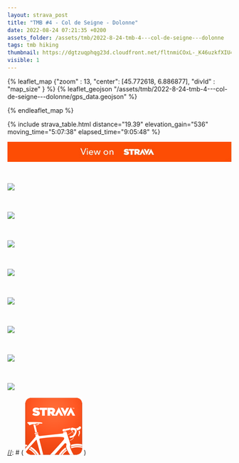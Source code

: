 ```yaml
---
layout: strava_post
title: "TMB #4 - Col de Seigne - Dolonne"
date: 2022-08-24 07:21:35 +0200
assets_folder: /assets/tmb/2022-8-24-tmb-4---col-de-seigne---dolonne
tags: tmb hiking
thumbnail: https://dgtzuqphqg23d.cloudfront.net/fltnmiCOxL-_K46uzkfXIU4MJKyD4o4ADT1ujpL1tmU-1024x768.jpg
visible: 1
---
```

[//]: # "TMB #4 - Col de Seigne - Dolonne"


{% leaflet_map {"zoom" : 13,
                  "center": [45.772618, 6.886877],
                 "divId" : "map_size" } %}
    {% leaflet_geojson "/assets/tmb/2022-8-24-tmb-4---col-de-seigne---dolonne/gps_data.geojson" %}

{% endleaflet_map %}





{% include strava_table.html distance="19.39" elevation_gain="536" moving_time="5:07:38" elapsed_time="9:05:48" %}

[![](/assets/strava.jpg)](https://www.strava.com/activities/7696712124)


<br />

![](https://dgtzuqphqg23d.cloudfront.net/fltnmiCOxL-_K46uzkfXIU4MJKyD4o4ADT1ujpL1tmU-1024x768.jpg)


<br />

![](https://dgtzuqphqg23d.cloudfront.net/3vYlRepD5-0RDGqFBXNFPAixd6wuIU3CT5IPPvG6j6w-1024x768.jpg)


<br />

![](https://dgtzuqphqg23d.cloudfront.net/wGGnQKu-N1K9Tx8XiwIijLWUa4PFYrlXd4VP3ut5VUs-768x1024.jpg)


<br />

![](https://dgtzuqphqg23d.cloudfront.net/zNCacp1n-s8vlGkYmkwPBI0BefyIDYv7Sn3NwtoiOhg-768x1024.jpg)


<br />

![](https://dgtzuqphqg23d.cloudfront.net/vs1HbR3eeOmjEiCKDyL7psNLjr7hsaQ6uTB3gFQgSRI-768x1024.jpg)


<br />

![](https://dgtzuqphqg23d.cloudfront.net/XndDD_y8jXU9X0DAXWqyyber9H0feLc5EkPdd_RiLRw-768x1024.jpg)


<br />

![](https://dgtzuqphqg23d.cloudfront.net/OVJ_6Gao-bUsFC8opTYDa8gitG6WDm9zKCjG3lmplnU-1024x768.jpg)


<br />

![](https://dgtzuqphqg23d.cloudfront.net/fZypG8lGa9oGg9DVoDEmFoE7GH0Bf9qqIIlEeTmZ5mE-768x1024.jpg)


[//]: # ( ![image tooltip here](/assets/image.png) )
